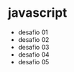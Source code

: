# javascript

<ul>
    <li><a href="https://maurici0123.github.io/javascript/exercicios/desafio01/idex" style="text-decoration: none;">desafio 01</a></li>
    <li><a href="https://maurici0123.github.io/javascript/exercicios/desafio02/idex" style="text-decoration: none;">desafio 02</a></li>
    <li><a href="https://maurici0123.github.io/javascript/exercicios/desafio03/idex" style="text-decoration: none;">desafio 03</a></li>
    <li><a href="https://maurici0123.github.io/javascript/exercicios/desafio04/idex" style="text-decoration: none;">desafio 04</a></li>
    <li><a href="https://maurici0123.github.io/javascript/exercicios/desafio05/idex" style="text-decoration: none;">desafio 05</a></li>
</ul>
